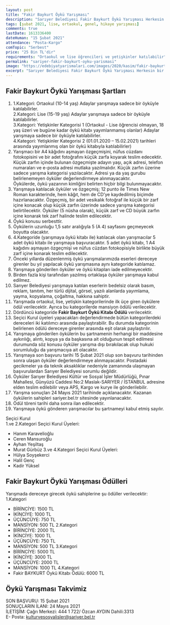 ```yaml
---
layout: post
title: "Fakir Baykurt Öykü Yarışması"
description: "Sarıyer Belediyesi Fakir Baykurt Öykü Yarışması Herkesin bir öyküsü vardır sloganı ile bu yıl da edebiyatseverleri bir araya getiriyor."
tags: [şubat 2021, lise, ortaokul, genel, hikaye yarışması]
comments: true
lastDate: 1613336400  
dateHuman: "15 Şubat 2021"
attendance: "Posta-Kargo"
comTopic: "Serbest"
price: "25 Bin TL'dir"
requirements: "Ortaokul ve lise öğrencileri ve yetişkinler katılabilir"
permalink: "sariyer-fakir-baykurt-oyku-yarismasi"
image: "https://edebiyatyarismalari.com/images/2020/kasim/fakir-baykurt-oyku-yarismasi.jpg"
excerpt: "Sarıyer Belediyesi Fakir Baykurt Öykü Yarışması Herkesin bir öyküsü vardır sloganı ile bu yıl da edebiyatseverleri bir araya getiriyor."
---
```


## Fakir Baykurt Öykü Yarışması Şartları
1. 1.Kategori: Ortaokul (10-14 yaş) Adaylar yarışmaya sadece bir öyküyle katılabilirler.  
2.Kategori: Lise (15-19 yaş) Adaylar yarışmaya sadece bir öyküyle katılabilirler.  
3.Kategori: Yetişkinler Kategorisi 1 (Ortaokul - Lise öğrencisi olmayan, 18 yaş üzeri ve bugüne kadar öykü kitabı yayımlanmamış olanlar) Adaylar yarışmaya sadece bir öyküyle katılabilirler.  
4.Kategori: Yetişkinler Kategorisi 2 (01.01.2020 – 15.02.2021) tarihleri arasında yayımlanmış olan bir öykü kitabıyla katılabilirler)
2. Yarışmacı bir A4 kâğıdını aşmayan özgeçmişini, nüfus cüzdanı fotokopisini ve bir adet fotoğrafını küçük zarfa koyarak teslim edecektir. Küçük zarfın içinde bulunan özgeçmişte adayın yaşı, açık adresi, telefon numaraları ve e-posta adresi mutlaka yazılmalıdır. Küçük zarfın üzerine sadece yarışma kategorisi yazılacaktır. Adresi ya da yaş gurubu belirlenemeyen öyküler değerlendirmeye alınmayacaktır.  
Öykülerde, öykü yazarının kimliğini belirten hiçbir bilgi bulunmayacaktır.
3. Yarışmaya katılacak öyküler ve özgeçmiş; 12 punto ile Times New Roman karakterinde, hem kâğıt, hem de CD’ye kaydedilmiş biçimde hazırlanacaktır. Özgeçmiş, bir adet vesikalık fotoğraf ile küçük bir zarf içine konacak olup küçük zarfın üzerinde sadece yarışma kategorisi belirtilecektir. Öyküler (5 nüsha olarak), küçük zarf ve CD büyük zarfın içine konarak tek zarf halinde teslim edilecektir.
4. Öykü konusu serbesttir.
5. Öykülerin uzunluğu 1,5 satır aralığıyla 5 (A 4) sayfasını geçmeyecek boyutta olacaktır.
6. 4.Kategoride (yarışmaya öykü kitabı ile) katılacak olan yarışmacılar 5 adet öykü kitabı ile yarışmaya başvuracaktır. 5 adet öykü kitabı, 1 A4 kağıdını aşmayan özgeçmişi ve nüfus cüzdan fotokopisiyle birlikte büyük zarf içine konarak teslim edilecektir.
7. Önceki yıllarda düzenlenmiş öykü yarışmalarımızda eserleri dereceye girenler bu yıl yapılacak öykü yarışmasına aynı kategoride katılamaz.
8. Yarışmaya gönderilen öyküler ve öykü kitapları iade edilmeyecektir.
9. Birden fazla kişi tarafından yazılmış ortaklaşa öyküler yarışmaya kabul edilmez.
10. Sarıyer Belediyesi yarışmaya katılan eserlerin bedelsiz olarak basım, reklam, tanıtım, her türlü dijital, görsel, yazılı alanlarda yayımlama, yayma, kopyalama, çoğaltma, hakkına sahiptir.
11. Yarışmada ortaokul, lise, yetişkin kategorilerinde ilk üçe giren öykülere ödül verilecektir. Ayrıca bu kategorilerde mansiyon ödülü verilecektir.
12. Dördüncü kategoride **Fakir Baykurt Öykü Kitabı Ödülü** verilecektir.
13. Seçici Kurul üyeleri yapacakları değerlendirmede bütün kategorilerdeki dereceleri iki katılımcı arasında paylaştırabilir. Bu durumda kategorinin belirlenen ödülü dereceye girenler arasında eşit olarak paylaştırılır.
14. Yarışmaya gönderilen öykülerin bu şartnamenin herhangi bir maddesine aykırılığı, alıntı, kopya ya da başkasına ait olduğunun tespit edilmesi durumunda söz konusu öyküler yarışma dışı bırakılacak olup hukuki sorumluluğu da yarışmacıya ait olacaktır.
15. Yarışmaya son başvuru tarihi 15 Şubat 2021 olup son başvuru tarihinden sonra ulaşan öyküler değerlendirmeye alınmayacaktır. Postadaki gecikmeler ya da teknik aksaklıklar nedeniyle zamanında ulaşmayan başvurulardan Sarıyer Belediyesi sorumlu değildir.
16. Öyküler Sarıyer Belediyesi Kültür ve Sosyal İşler Müdürlüğü, Pınar Mahallesi, Günyüzü Caddesi No:2 Maslak-SARIYER / İSTANBUL adresine elden teslim edilebilir veya APS, Kargo ve kurye ile gönderilebilir.
17. Yarışma sonuçları 24 Mayıs 2021 tarihinde açıklanacaktır. Kazanan öykülerin sahipleri sariyer.bel.tr sitesinde yayınlanacaktır.
18. Ödül töreni tarihi daha sonra ilan edilecektir.
19. Yarışmaya öykü gönderen yarışmacılar bu şartnameyi kabul etmiş sayılır.

Seçici Kurul  
1.ve 2.Kategori Seçici Kurul Üyeleri:  
- Hanım Karavelioğlu
- Ceren Mansuroğlu
- Ayhan Yeşiltaş
- Murat Gürbüz
3.ve 4.Kategori Seçici Kurul Üyeleri:  
- Hülya Soyşekerci
- Halil Genç
- Kadir Yüksel

## Fakir Baykurt Öykü Yarışması Ödülleri
Yarışmada dereceye girecek öykü sahiplerine şu ödüller verilecektir:  
1.Kategori  
- BİRİNCİYE: 1500 TL
- İKİNCİYE: 1000 TL
- ÜÇÜNCÜYE: 750 TL
- MANSİYON: 500 TL
2.Kategori  
- BİRİNCİYE: 2000 TL
- İKİNCİYE: 1000 TL
- ÜÇÜNCÜYE: 750 TL
- MANSİYON: 500 TL
3.Kategori  
- BİRİNCİYE: 5000 TL
- İKİNCİYE: 3000 TL
- ÜÇÜNCÜYE: 2000 TL
- MANSİYON: 1000 TL
4.Kategori    
- Fakir BAYKURT Öykü Kitabı Ödülü: 6000 TL

## Öykü Yarışması Takvimiz
SON BAŞVURU: 15 Şubat 2021  
SONUÇLARIN İLANI: 24 Mayıs 2021  
İLETİŞİM: Çağrı Merkezi: 444 1 722/ Özcan AYDIN Dahili:3313  
E- Posta: kulturvesosyalisler@sariyer.bel.tr